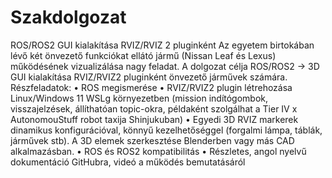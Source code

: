 # Szakdolgozat
ROS/ROS2 GUI kialakítása RVIZ/RVIZ 2 pluginként
Az egyetem birtokában lévő két önvezető funkciókat ellátó jármű (Nissan Leaf és Lexus) működésének vizualizálása nagy feladat. A dolgozat célja ROS/ROS2 -> 3D GUI kialakítása RVIZ/RVIZ2 pluginként önvezető járművek számára. Részfeladatok:
  •	ROS megismerése
  •	RVIZ/RVIZ2 plugin létrehozása Linux/Windows 11 WSLg környezetben (mission indítógombok, visszajelzések, állíthatóan topic-okra, példaként szolgálhat a Tier IV x       AutonomouStuff robot taxija Shinjukuban)
  •	Egyedi 3D RVIZ markerek dinamikus konfigurációval, könnyű kezelhetőséggel (forgalmi lámpa, táblák, járművek stb). A 3D elemek szerkesztése Blenderben vagy más CAD    alkalmazásban.
  •	ROS és ROS2 kompatibilitás
  •	Részletes, angol nyelvű dokumentáció GitHubra, videó a működés bemutatásáról
